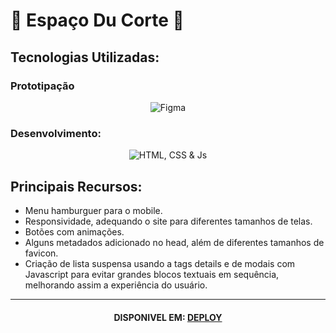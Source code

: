 # 💈 Espaço Du Corte 💈

## Tecnologias Utilizadas:

### Prototipação

<div align="center">
<img alt="Figma" src="https://skillicons.dev/icons?i=figma">
</div>

### Desenvolvimento:

<div align="center">
<img alt="HTML, CSS & Js" src="https://skillicons.dev/icons?i=html,css,js">
</div>

## Principais Recursos:

- Menu hamburguer para o mobile.
- Responsividade, adequando o site para diferentes tamanhos de telas.
- Botões com animações.
- Alguns metadados adicionado no head, além de diferentes tamanhos de favicon.
- Criação de lista suspensa usando a tags details e de modais com Javascript para evitar grandes blocos textuais em sequência, melhorando assim a experiência do usuário.

---

<div align="center">
  
#### DISPONIVEL EM: <a href="https://du-corte.vercel.app/">DEPLOY</a>
</div>
